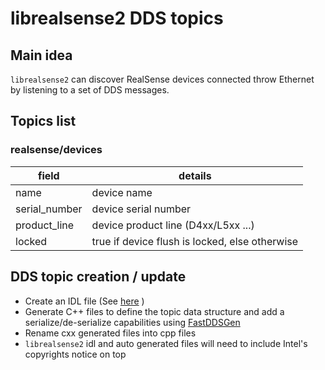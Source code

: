 # librealsense2 DDS topics

## Main idea
`librealsense2` can discover RealSense devices connected throw Ethernet by listening to a set of DDS messages.

## Topics list

### realsense/devices

| field         | details                                        |
| ------------- | ---------------------------------------------- |
| name          | device name                                    |
| serial_number | device serial number                           |
| product_line  | device product line (D4xx/L5xx ...)            |
| locked        | true if device flush is locked, else otherwise |

## DDS topic creation / update
* Create an IDL file (See [here](https://fast-dds.docs.eprosima.com/en/latest/fastddsgen/dataTypes/dataTypes.html) )
* Generate C++ files to define the topic data structure and add a serialize/de-serialize capabilities using [FastDDSGen](https://fast-dds.docs.eprosima.com/en/latest/fastddsgen/introduction/introduction.html#fastddsgen-intro)
* Rename cxx generated files into cpp files
* `librealsense2` idl and auto generated files will need to include Intel's copyrights notice on top
